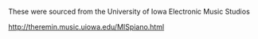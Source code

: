 These were sourced from the University of Iowa Electronic Music Studios

http://theremin.music.uiowa.edu/MISpiano.html